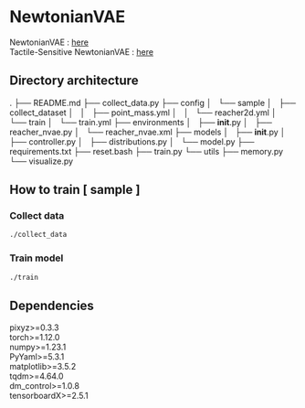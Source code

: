 # NewtonianVAE
NewtonianVAE : [here](https://arxiv.org/abs/2006.01959)  
Tactile-Sensitive NewtonianVAE : [here](https://arxiv.org/abs/2203.05955)

## Directory architecture
.
├── README.md
├── collect_data.py
├── config
│   └── sample
│       ├── collect_dataset
│       │   ├── point_mass.yml
│       │   └── reacher2d.yml
│       └── train
│           └── train.yml
├── environments
│   ├── __init__.py
│   ├── reacher_nvae.py
│   └── reacher_nvae.xml
├── models
│   ├── __init__.py
│   ├── controller.py
│   ├── distributions.py
│   └── model.py
├── requirements.txt
├── reset.bash
├── train.py
└── utils
    ├── memory.py
    └── visualize.py

## How to train [ sample ]

### Collect data
```bash
./collect_data
```

### Train model
```bash
./train
```

## Dependencies
pixyz>=0.3.3  
torch>=1.12.0  
numpy>=1.23.1  
PyYaml>=5.3.1  
matplotlib>=3.5.2  
tqdm>=4.64.0  
dm_control>=1.0.8  
tensorboardX>=2.5.1  
